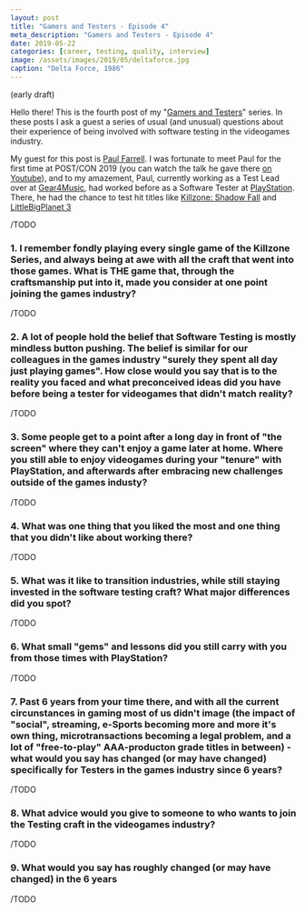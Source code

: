 ```yaml
---
layout: post
title: "Gamers and Testers - Episode 4"
meta_description: "Gamers and Testers - Episode 4"
date: 2019-05-22
categories: [career, testing, quality, interview]
image: /assets/images/2019/05/deltaforce.jpg
caption: "Delta Force, 1986"
---
```


(early draft)

Hello there! This is the fourth post of my "[Gamers and Testers](https://gamersandtesters.com/)" series. In these posts I ask a guest a series of usual (and unusual) questions about their experience of being involved with software testing in the videogames industry.

My guest for this post is [Paul Farrell](https://www.linkedin.com/in/faz540/). I was fortunate to meet Paul for the first time at POST/CON 2019 (you can watch the talk he gave there [on Youtube](TODO)), and to my amazement, Paul, currently working as a Test Lead over at [Gear4Music](TODO), had worked before as a Software Tester at [PlayStation](TODO). There, he had the chance to test hit titles like [Killzone: Shadow Fall](TODO) and [LittleBigPlanet 3](TODO)

/TODO


### 1. I remember fondly playing every single game of the Killzone Series, and always being at awe with all the craft that went into those games. What is THE game that, through the craftsmanship put into it, made you consider at one point joining the games industry?

/TODO

### 2. A lot of people hold the belief that Software Testing is mostly mindless button pushing. The belief is similar for our colleagues in the games industry "surely they spent all day just playing games". How close would you say that is to the reality you faced and what preconceived ideas did you have before being a tester for videogames that didn't match reality?

/TODO

### 3. Some people get to a point after a long day in front of "the screen" where they can't enjoy a game later at home. Where you still able to enjoy videogames during your "tenure" with PlayStation, and afterwards after embracing new challenges outside of the games industy?

/TODO

### 4. What was one thing that you liked the most and one thing that you didn't like about working there?

/TODO

### 5. What was it like to transition industries, while still staying invested in the software testing craft? What major differences did you spot?

/TODO

### 6. What small "gems" and lessons did you still carry with you from those times with PlayStation?

/TODO

### 7. Past 6 years from your time there, and with all the current circunstances in gaming most of us didn't image (the impact of "social", streaming, e-Sports becoming more and more it's own thing, microtransactions becoming a legal problem, and a lot of "free-to-play" AAA-producton grade titles in between) - what would you say has changed (or may have changed) specifically for Testers in the games industry since 6 years?

/TODO

### 8. What advice would you give to someone to who wants to join the Testing craft in the videogames industry?

/TODO

### 9. What would you say has roughly changed (or may have changed) in the 6 years

/TODO
